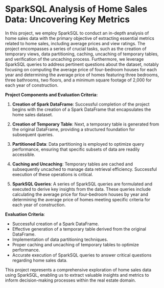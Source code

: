 #  SparkSQL Analysis of Home Sales Data: Uncovering Key Metrics

In this project, we employ SparkSQL to conduct an in-depth analysis of home sales data with the primary objective of extracting essential metrics related to home sales, including average prices and view ratings. The project encompasses a series of crucial tasks, such as the creation of temporary views, data partitioning, caching, uncaching of temporary tables, and verification of the uncaching process. Furthermore, we leverage SparkSQL queries to address pertinent questions about the dataset, notably focusing on computing the average price of four-bedroom houses for each year and determining the average price of homes featuring three bedrooms, three bathrooms, two floors, and a minimum square footage of 2,000 for each year of construction.

**Project Components and Evaluation Criteria:**

1. **Creation of Spark DataFrame**: Successful completion of the project begins with the creation of a Spark DataFrame that encapsulates the home sales dataset.

2. **Creation of Temporary Table**: Next, a temporary table is generated from the original DataFrame, providing a structured foundation for subsequent queries.

3. **Partitioned Data**: Data partitioning is employed to optimize query performance, ensuring that specific subsets of data are readily accessible.

4. **Caching and Uncaching**: Temporary tables are cached and subsequently uncached to manage data retrieval efficiency. Successful execution of these operations is critical.

5. **SparkSQL Queries**: A series of SparkSQL queries are formulated and executed to derive key insights from the data. These queries include calculating the average price for four-bedroom houses by year and determining the average price of homes meeting specific criteria for each year of construction.

**Evaluation Criteria**:
- Successful creation of a Spark DataFrame.
- Effective generation of a temporary table derived from the original DataFrame.
- Implementation of data partitioning techniques.
- Proper caching and uncaching of temporary tables to optimize performance.
- Accurate execution of SparkSQL queries to answer critical questions regarding home sales data.

This project represents a comprehensive exploration of home sales data using SparkSQL, enabling us to extract valuable insights and metrics to inform decision-making processes within the real estate domain.
